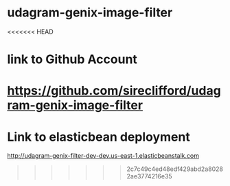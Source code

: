 # udagram-genix-image-filter
<<<<<<< HEAD

# link to Github Account
https://github.com/sireclifford/udagram-genix-image-filter
=======
# Link to elasticbean deployment
http://udagram-genix-filter-dev-dev.us-east-1.elasticbeanstalk.com
>>>>>>> 2c7c49c4ed48edf429abd2a80282ae3774216e35
